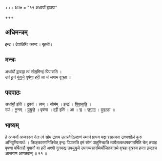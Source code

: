 +++
title = "११ अध्वर्यो द्रावया"

+++
## अधिमन्त्रम्
इन्द्रः। देवातिथिः काण्वः। बृहती।

## मन्त्रः
अध्व॑र्यो द्रा॒वया॒ त्वं सोम॒मिन्द्रः॑ पिपासति ।  
उप॑ नू॒नं यु॑युजे॒ वृष॑णा॒ हरी॒ आ च॑ जगाम वृत्र॒हा ॥

## पदपाठः
अध्व॑र्यो॒ इति॑ । द्र॒वय॑ । त्वम् । सोम॑म् । इन्द्रः॑ । पि॒पा॒स॒ति॒ ।  
उप॑ । नू॒नम् । यु॒यु॒जे॒ । वृष॑णा । हरी॒ इति॑ । आ । च॒ । ज॒गा॒म॒ । वृ॒त्र॒ऽहा ॥

## भाष्यम्
हे अध्वर्यो अध्वरस्य नेतः त्वं सोमं द्रावय उत्तरवेदिलक्षणं स्थानं प्रापय यद्वा रसात्मना द्रवणशीलं कुरु अभिषुण्वित्यर्थः । किङ्कारणमितिचेत् इन्द्रः पिपासति इमं सोमं पातुमिच्छति त्वयैतत्कथमवगतमिति चेत् तत्राह वृषणा वर्षितारौ युवानौ वा हरी अश्वौ नूनमद्य उपयुयुजे उपगम्यसारथिर्योजितवान्रथे वृत्रहा वृत्रस्य हन्ता इन्द्रश्च आजगाम आगतवान् ॥ ११ ॥